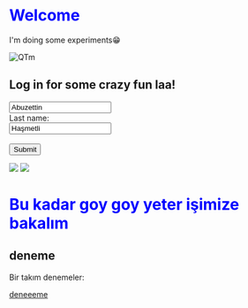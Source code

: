 <html>
<head>
<meta charset="UTF-8">
</head>
<body>

<h1 style="color:blue; ">Welcome</h1>

<p>I'm doing some experiments&#128513;</p>

  
</body>
</html>

![QTm](https://user-images.githubusercontent.com/115560766/196670132-98ea2a2e-e99b-4e6d-addf-84e294f92b17.gif)


<html>
<body>
 



<h2>Log in for some crazy fun laa!</h2>

<form action="https://helix-software.ro/demo/simple-snake-game/">
  <input type="text" id="fname" name="fname" value="Abuzettin"><br>
  <label for="lname">Last name:</label><br>
  <input type="text" id="lname" name="lname" value="Haşmetli"><br><br>
  <input type="submit" value="Submit">

  
</form> 

  
</body>
</html>

[![](https://img.shields.io/badge/github-blue?style=for-the-badge)](https://github.com/emreeng)
[![](https://img.shields.io/badge/linkedin-blueviolet?style=for-the-badge)](https://www.linkedin.com/in/emre-enginda%C4%9F-4072a9218/)



<h1 style="color:blue; ">Bu kadar goy goy yeter işimize bakalım</h1>

<html>
<body>

<h2>deneme</h2>

<p>Bir takım denemeler:</p>
<p><a href="https://github.com/emreeng/deneme_website/commit/75e7255921875ef6d54054ec1480d2c5990b340b#commitcomment-87265024">deneeeme</a></p>

</body>
</html> 





